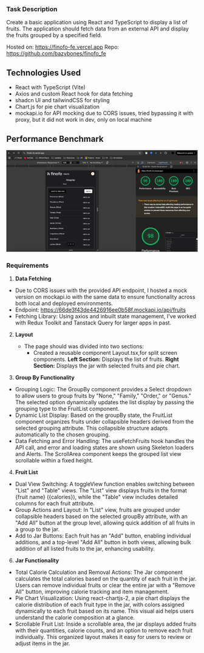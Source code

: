 ### Task Description

Create a basic application using React and TypeScript to display a list of fruits. The application should fetch data from an external API and display the fruits grouped by a specified field.

Hosted on: https://finofo-fe.vercel.app
Repo: https://github.com/bazybones/finofo_fe

## Technologies Used
 - React with TypeScript (Vite)
 - Axios and custom React hook for data fetching
 - shadcn UI and tailwindCSS for styling
 - Chart.js for pie chart visualization
 - mockapi.io for API mocking due to CORS issues, tried bypassing it with proxy, but it did not work in dev, only on local machine


 ## Performance Benchmark
![performanceimage](performance.png)


### Requirements

1. **Data Fetching**
  - Due to CORS issues with the provided API endpoint, I hosted a mock version on mockapi.io with the same data to ensure functionality across both local and deployed environments.
  - Endpoint: https://66de3f43de4426916ee0b58f.mockapi.io/api/fruits
  - Fetching Library: Using axios and inbuilt state management, I've worked with Redux Toolkit and Tanstack Query for larger apps in past.

2. **Layout**
   - The page should was divided into two sections:
     - Created a reusable component Layout.tsx,for split screen components. **Left Section:** Displays the list of fruits.
      **Right Section:** Displays the jar with selected fruits and pie chart.

3. **Group By Functionality**
  - Grouping Logic: The GroupBy component provides a Select dropdown to allow users to group fruits by "None," "Family," "Order," or "Genus." The selected option dynamically updates the list display by passing the grouping type to the FruitList component.
  - Dynamic List Display: Based on the groupBy state, the FruitList component organizes fruits under collapsible headers derived from the selected grouping attribute. This collapsible structure adapts automatically to the chosen grouping.
  - Data Fetching and Error Handling: The useFetchFruits hook handles the API call, and error and loading states are shown using Skeleton loaders and Alerts. The ScrollArea component keeps the grouped list view scrollable within a fixed height.

4. **Fruit List**
  - Dual View Switching: A toggleView function enables switching between "List" and "Table" views. The "List" view displays fruits in the format {fruit name} ({calories}), while the "Table" view includes detailed columns for each fruit attribute.
  - Group Actions and Layout: In "List" view, fruits are grouped under collapsible headers based on the selected groupBy attribute, with an "Add All" button at the group level, allowing quick addition of all fruits in a group to the jar.
  - Add to Jar Buttons: Each fruit has an "Add" button, enabling individual additions, and a top-level "Add All" button in both views, allowing bulk addition of all listed fruits to the jar, enhancing usability.

6. **Jar Functionality**
  - Total Calorie Calculation and Removal Actions: The Jar component calculates the total calories based on the quantity of each fruit in the jar. Users can remove individual fruits or clear the entire jar with a "Remove All" button, improving calorie tracking and item management.
  - Pie Chart Visualization: Using react-chartjs-2, a pie chart displays the calorie distribution of each fruit type in the jar, with colors assigned dynamically to each fruit based on its name. This visual aid helps users understand the calorie composition at a glance.
  - Scrollable Fruit List: Inside a scrollable area, the jar displays added fruits with their quantities, calorie counts, and an option to remove each fruit individually. This organized layout makes it easy for users to review or adjust items in the jar.
